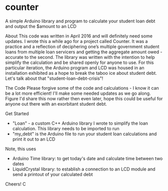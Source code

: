 # counter
A simple Arduino library and program to calculate your student loan debt and output the $amount to an LCD

About
This code was written in April 2016 and will definitely need some updates. 
I wrote this a while ago for a project called Counter. It was a practice and a reflection of deciphering one’s multiple government student loans from multiple loan servicers and getting the aggregate amount owed - accurate to the second. The library was written with the intention to help simplify the calculation and be shared openly for anyone to use. For this particular iteration, the Arduino program and LCD was housed in an installation exhibited as a hope to break the taboo ice about student debt. Let's talk about that "student-loan-debt-crisis"! 

The Code
Please forgive some of the code and calculations - I know it can be a lot more efficient! I'll make some needed updates as we go along. Figure I'd share this now rather then even later, hope this could be useful for anyone out there with an exorbitant student debt.


Get Started
- "Loan" - a custom C++ Arduino library I wrote to simplify the loan calculation. This library needs to be imported to run 
- "my_debt" is the Arduino file to run your student loan calculations and print it out to an LCD

Note, this uses
- Arduino Time library: to get today's date and calculate time between two dates
- LiquidCrystal library: to establish a connection to an LCD module and send a printout of your calculated debt

Cheers!
C